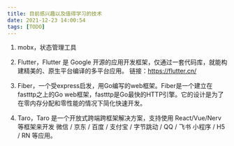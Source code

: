 ```yaml
---
title: 目前感兴趣以及值得学习的技术
date: 2021-12-23 14:00:54
tags: [TODO]
---
```


1. mobx，状态管理工具

2. Flutter，Flutter 是 Google 开源的应用开发框架，仅通过一套代码库，就能构建精美的、原生平台编译的多平台应用。
链接：https://flutter.cn/

3. Fiber，一个受express启发，用Go编写的web框架。Fiber是一个建立在fastttp之上的Go web框架，fastttp是Go最快的HTTP引擎。它的设计是为了在零内存分配和零性能的情况下简化快速开发。

4. Taro，Taro 是一个开放式跨端跨框架解决方案，支持使用 React/Vue/Nerv 等框架来开发 微信 / 京东 / 百度 / 支付宝 / 字节跳动 / QQ / 飞书 小程序 / H5 / RN 等应用。
